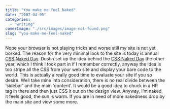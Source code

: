 ```yaml
---
title: "You make me feel Naked"
date: "2007-04-05"
categories: 
  - "writing"
coverImage: "./src/images/image-not-found.png"
slug: "you-make-me-feel-naked"
---
```


Nope your browser is not playing tricks and worse still my site is not yet borked. The reason for the very minimal look to the site is today is annual [CSS Naked Day](http://naked.dustindiaz.com/). Dustin set up the idea behind the [CSS Naked Day](http://naked.dustindiaz.com/) the other year, which I think I took part in if I remember correctly, anyway the idea is too stripe all the CSS from your web site and display your bare code to the world. This is actually a really good time to evaluate your site if you so desire. Well take mine into consideration, there is no real divide between the ‘sidebar’ and the main 'content’. It would be a good idea to chuck in a HR tag in there and then just CSS it out on the design view. Anyway, I’m naked, it feels good, the sun is warm. If you are in need of more nakedness drop by the main site and view some more.
